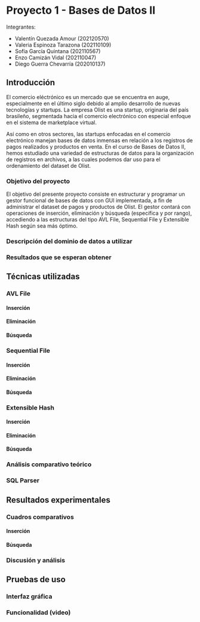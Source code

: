 # Proyecto 1 - Bases de Datos II
Integrantes:
- Valentín Quezada Amour (202120570)
- Valeria Espinoza Tarazona (202110109)
- Sofía García Quintana (202110567)
- Enzo Camizán Vidal (202110047)
- Diego Guerra Chevarría (202010137)

## Introducción

El comercio eléctrónico es un mercado que se encuentra en auge, especialmente en el último siglo debido al amplio desarrollo de nuevas tecnologías y startups. La empresa Olist es una startup, originaria del país brasileño, segmentada hacia el comercio electrónico con especial enfoque en el sistema de marketplace virtual.

Así como en otros sectores, las startups enfocadas en el comercio electrónico manejan bases de datos inmensas en relación a los registros de pagos realizados y productos en venta. En el curso de Bases de Datos II, hemos estudiado una variedad de estructuras de datos para la organización de registros en archivos, a las cuales podemos dar uso para el ordenamiento del dataset de Olist.

### Objetivo del proyecto

El objetivo del presente proyecto consiste en estructurar y programar un gestor funcional de bases de datos con GUI implementada, a fin de administrar el dataset de pagos y productos de Olist. El gestor contará con operaciones de inserción, eliminación y búsqueda (específica y por rango), accediendo a las estructuras del tipo AVL File, Sequential File y Extensible Hash según sea más óptimo.

### Descripción del dominio de datos a utilizar



### Resultados que se esperan obtener

## Técnicas utilizadas
### AVL File
#### Inserción
#### Eliminación
#### Búsqueda

### Sequential File
#### Inserción
#### Eliminación
#### Búsqueda

### Extensible Hash
#### Inserción
#### Eliminación
#### Búsqueda

### Análisis comparativo teórico

### SQL Parser

## Resultados experimentales
### Cuadros comparativos
#### Inserción
#### Búsqueda

### Discusión y análisis

## Pruebas de uso
### Interfaz gráfica
### Funcionalidad (video)
